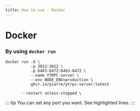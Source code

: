 ```yaml
---
title: How to use - Docker
---
```


# Docker

### By using `docker run`

```bash{2}
docker run -d \
           -p 3012:3012 \
           -p 6463-6472:6463-6472 \
           --name YTRPC-server \
           --env NODE_ENV=production \
           ghcr.io/piarre/ytrpc-server:latest
```

           --restart unless-stopped \
::: tip
You can set any port you want. See highlighted lines.
:::
